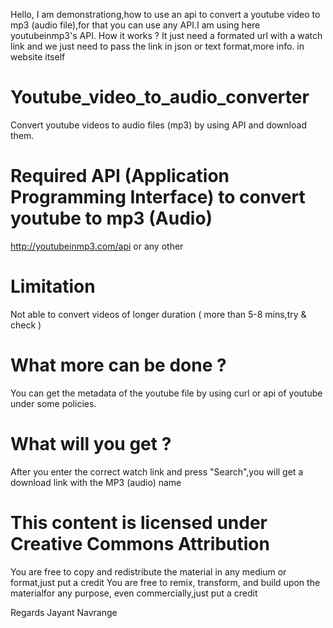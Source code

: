 Hello,
I am demonstrationg,how to use an api to convert a youtube video to mp3 (audio file),for that you can use any API.I am using here youtubeinmp3's API. How it works ? It just need a formated url with a watch link and we just need to pass the link in json or text format,more info. in website itself

# Youtube_video_to_audio_converter
Convert youtube videos to audio files (mp3) by using API and download them.

# Required API (Application Programming Interface) to convert youtube to mp3 (Audio)
http://youtubeinmp3.com/api or any other

# Limitation
Not able to convert videos of longer duration ( more than 5-8 mins,try & check )

# What more can be done ?
You can get the metadata of the youtube file by using curl or api of youtube under some policies.

# What will you get ?
After you enter the correct watch link and press "Search",you will get a download link with the MP3 (audio) name

# This content is licensed under Creative Commons Attribution
 You are free to copy and redistribute the material in any medium or format,just put a credit 
 You are free to remix, transform, and build upon the materialfor any purpose, even commercially,just put a credit 
 
 Regards
 Jayant Navrange
 

